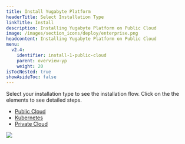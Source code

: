 ```yaml
---
title: Install Yugabyte Platform
headerTitle: Select Installation Type
linkTitle: Install
description: Installing Yugabyte Platform on Public Cloud
image: /images/section_icons/deploy/enterprise.png
headcontent: Installing Yugabyte Platform on Public Cloud
menu:
  v2.4:
    identifier: install-1-public-cloud
    parent: overview-yp
    weight: 20
isTocNested: true
showAsideToc: false
---
```


Select your installation type to see the installation flow. Click on the the elements to see detailed steps.

<ul class="nav nav-tabs-alt nav-tabs-yb">
  <li >
    <a href="/latest/yugabyte-platform/overview/install/public-cloud" class="nav-link active">
      <i class="fas fa-cloud"></i>
      Public Cloud
    </a>
  </li>

  <li>
    <a href="/latest/yugabyte-platform/overview/install/kubernetes" class="nav-link">
      <i class="fas fa-cubes" aria-hidden="true"></i>
      Kubernetes
    </a>
  </li>

  <li >
    <a href="/latest/yugabyte-platform/overview/install/private-cloud" class="nav-link">
      <i class="fas fa-unlink"></i>
      Private Cloud
    </a>
  </li>
</ul>

<img src="/images/ee/flowchart/yb-install-public-cloud.png" usemap="#image-map">

<map name="image-map">
    <area target="_blank" alt="Install Yugabyte Platform" title="Install Yugabyte Platform" href="/latest/yugabyte-platform/install-yugabyte-platform/" coords="397,199,371,90,450,48,523,90,518,174,518,175,453,214,453,213" shape="poly">
    <area target="_blank" alt="AWS prep environment" title="AWS prep environment" href="/latest/yugabyte-platform/install-yugabyte-platform/prepare-environment/aws/" coords="166,404,296,480" shape="rect">
    <area target="_blank" alt="GCP prep environment" title="GCP prep environment" href="/latest/yugabyte-platform/install-yugabyte-platform/prepare-environment/gcp/" coords="378,404,521,480" shape="rect">
    <area target="_blank" alt="Azure prep environment" title="Azure prep environment" href="/latest/yugabyte-platform/install-yugabyte-platform/prepare-environment/" coords="590,404,746,480" shape="rect">
    <area target="_blank" alt="Pre reqs platform" title="Pre reqs platform" href="/latest/yugabyte-platform/install-yugabyte-platform/prerequisites/" coords="324,558,574,711" shape="rect">
    <area target="_blank" alt="Online installation" title="Online installation" href="/latest/yugabyte-platform/install-yugabyte-platform/install-software/default/" coords="236,1054,394,1112" shape="rect">
    <area target="_blank" alt="Airgapped installation" title="Airgapped installation" href="/latest/yugabyte-platform/install-yugabyte-platform/install-software/airgapped/" coords="502,1053,666,1114" shape="rect">
</map>


